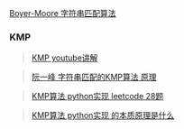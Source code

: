 [ Boyer-Moore 字符串匹配算法 ](https://www.cnblogs.com/gaochundong/p/boyer_moore_string_matching_algorithm.html)


### KMP

> [KMP youtube讲解](https://www.youtube.com/watch?v=GTJr8OvyEVQ)

> [阮一峰 字符串匹配的KMP算法 原理](http://www.ruanyifeng.com/blog/2013/05/Knuth%E2%80%93Morris%E2%80%93Pratt_algorithm.html)

> [KMP算法 python实现 leetcode 28题 ](https://github.com/apachecn/awesome-algorithm/blob/master/docs/Leetcode_Solutions/Python/0028._implement_strstr().md)

> [KMP算法 python实现 的本质原理是什么]()
